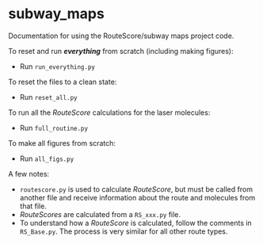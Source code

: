 # subway_maps

Documentation for using the RouteScore/subway maps project code.


To reset and run _**everything**_ from scratch (including making figures):
- Run `run_everything.py`


To reset the files to a clean state:
- Run `reset_all.py`


To run all the _RouteScore_ calculations for the laser molecules:
- Run `full_routine.py`


To make all figures from scratch:
- Run `all_figs.py`

A few notes:
- `routescore.py` is used to calculate _RouteScore_, but must be called from another file and receive information about the route and molecules from that file.
- _RouteScores_ are calculated from a `RS_xxx.py` file.
- To understand how a _RouteScore_ is calculated, follow the comments in `RS_Base.py`. The process is very similar for all other route types.
